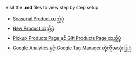 Visit the **.md** files to view step by step setup

- [Seasonal Product ထည့်ပုံ](seasonal-item.md)
- [New Product ထည့်ပုံ](new-item.md)
- [Pickup Products Page နှင့် Gift Products Page ထည့်ပုံ](pickedup-gifted-product.md)
- [Google Analytics နှင့် Google Tag Manager တို့ကိုအသုံးပြုပုံ](ga-gtm-analysis.md)